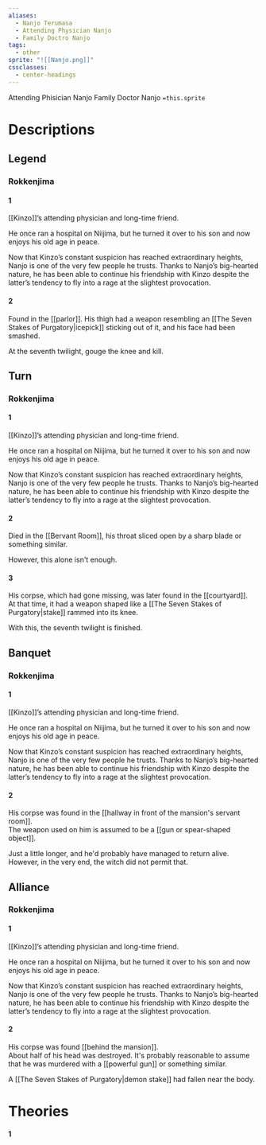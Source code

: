 ```yaml
---
aliases:
  - Nanjo Terumasa
  - Attending Physician Nanjo
  - Family Doctro Nanjo
tags:
  - other
sprite: "![[Nanjo.png]]"
cssclasses:
  - center-headings
---
```

Attending Phisician Nanjo
Family Doctor Nanjo
`=this.sprite`

# Descriptions

## Legend
### Rokkenjima
#### 1
[[Kinzo]]’s attending physician and long-time friend.

He once ran a hospital on Niijima, but he turned it over to his son and now enjoys his old age in peace.

Now that Kinzo’s constant suspicion has reached extraordinary heights, Nanjo is one of the very few people he trusts. Thanks to Nanjo’s big-hearted nature, he has been able to continue his friendship with Kinzo despite the latter’s tendency to fly into a rage at the slightest provocation.
#### 2
Found in the [[parlor]]. His thigh had a weapon resembling an [[The Seven Stakes of Purgatory|icepick]] sticking out of it, and his face had been smashed.

At the seventh twilight, gouge the knee and kill.
## Turn
### Rokkenjima
#### 1
[[Kinzo]]’s attending physician and long-time friend.

He once ran a hospital on Niijima, but he turned it over to his son and now enjoys his old age in peace.

Now that Kinzo’s constant suspicion has reached extraordinary heights, Nanjo is one of the very few people he trusts. Thanks to Nanjo’s big-hearted nature, he has been able to continue his friendship with Kinzo despite the latter’s tendency to fly into a rage at the slightest provocation.
#### 2
Died in the [[Bervant Room]], his throat sliced open by a sharp blade or something similar.  

However, this alone isn't enough.
#### 3
His corpse, which had gone missing, was later found in the [[courtyard]].  
At that time, it had a weapon shaped like a [[The Seven Stakes of Purgatory|stake]] rammed into its knee.  

With this, the seventh twilight is finished.
## Banquet
### Rokkenjima
#### 1
[[Kinzo]]’s attending physician and long-time friend.

He once ran a hospital on Niijima, but he turned it over to his son and now enjoys his old age in peace.

Now that Kinzo’s constant suspicion has reached extraordinary heights, Nanjo is one of the very few people he trusts. Thanks to Nanjo’s big-hearted nature, he has been able to continue his friendship with Kinzo despite the latter’s tendency to fly into a rage at the slightest provocation.
#### 2
His corpse was found in the [[hallway in front of the mansion's servant room]].  
The weapon used on him is assumed to be a [[gun or spear-shaped object]].  

Just a little longer, and he'd probably have managed to return alive. However, in the very end, the witch did not permit that.
## Alliance
### Rokkenjima
#### 1
[[Kinzo]]’s attending physician and long-time friend.

He once ran a hospital on Niijima, but he turned it over to his son and now enjoys his old age in peace.

Now that Kinzo’s constant suspicion has reached extraordinary heights, Nanjo is one of the very few people he trusts. Thanks to Nanjo’s big-hearted nature, he has been able to continue his friendship with Kinzo despite the latter’s tendency to fly into a rage at the slightest provocation.
#### 2
His corpse was found [[behind the mansion]].  
About half of his head was destroyed. It's probably reasonable to assume that he was murdered with a [[powerful gun]] or something similar.  

A [[The Seven Stakes of Purgatory|demon stake]] had fallen near the body.
# Theories
#### 1